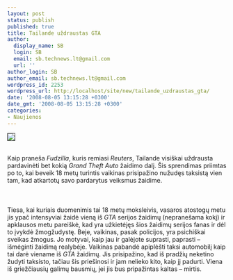 ```yaml
---
layout: post
status: publish
published: true
title: Tailande uždraustas GTA
author:
  display_name: SB
  login: SB
  email: sb.technews.lt@gmail.com
  url: ''
author_login: SB
author_email: sb.technews.lt@gmail.com
wordpress_id: 2253
wordpress_url: http://localhost/site/new/tailande_uzdraustas_gta/
date: '2008-08-05 13:15:28 +0300'
date_gmt: '2008-08-05 13:15:28 +0300'
categories:
- Naujienos
---
```

<div class="imgright"><img src="http://tbn0.google.com/images?q=tbn:BgELGC2mNbYUCM:http://globalnerdy.com/wp-content/uploads/2008/01/grand_theft_auto_iv.jpg" border="1"></div>
<p><br>Kaip praneša <i>Fudzilla</i>, kuris remiasi <i>Reuters</i>, Tailande visiškai uždrausta pardavinėti bet kokią <i>Grand Theft Auto</i> žaidimo dalį. Šis sprendimas priimtas po to, kai beveik 18 metų turintis vaikinas prisipažino nužudęs taksistą vien tam, kad atkartotų savo pardarytus veiksmus žaidime.<br />
<br><br />
<br>Tiesa, kai kuriais duomenimis tai 18 metų moksleivis, vasaros atostogų metu jis ypač intensyviai žaidė vieną iš <i>GTA</i> serijos žaidimų (nepranešama kokį) ir apklausos metu pareiškė, kad yra užkietėjęs šios žaidimų serijos fanas ir dėl to įvykdė žmogžudystę. Beje, vaikinas, pasak policijos, yra psichiškai sveikas žmogus. Jo motyvai, kaip jau ir galėjote suprasti, paprasti – išmėginti žaidimą realybėje. Vaikinas pabandė apiplėšti taksi automobilį kaip tai darė viename iš <i>GTA</i> žaidimų. Jis prisipažino, kad iš pradžių neketino žudyti taksisto, tačiau šis priešinosi ir jam nelieko kito, kaip jį padurti. Viena iš griežčiausių galimų bausmių, jei jis bus pripažintas kaltas – mirtis.<br />
<br></p>

